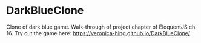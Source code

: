 # DarkBlueClone
Clone of dark blue game. Walk-through of project chapter of EloquentJS ch 16.
Try out the game here:
https://veronica-hing.github.io/DarkBlueClone/

